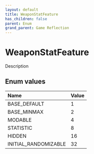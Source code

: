 ```yaml
---
layout: default
title: WeaponStatFeature
has_children: false
parent: Enum
grand_parent: Game Reflection
---
```

# WeaponStatFeature
Description 

## Enum values

| Name | Value |
|:----------|:--------------|
| BASE_DEFAULT | 1 |
| BASE_MINMAX | 2 |
| MODABLE | 4 |
| STATISTIC | 8 |
| HIDDEN | 16 |
| INITIAL_RANDOMIZABLE | 32 |

